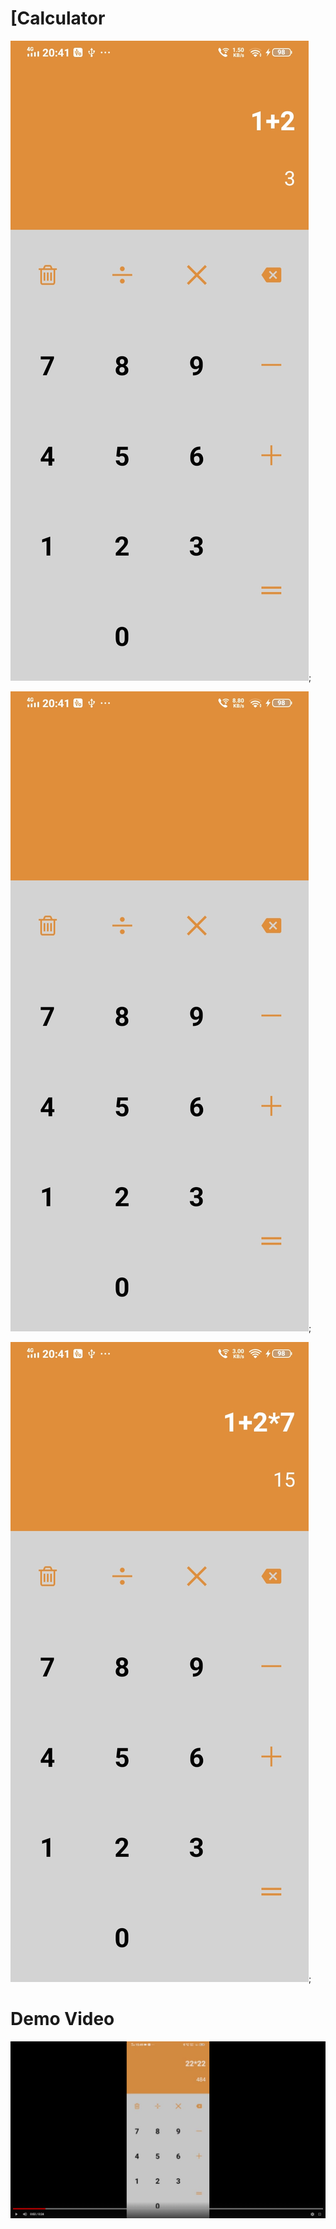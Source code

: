# [Calculator

![test](https://raw.githubusercontent.com/lucifernipun22/Calculator/main/Calculator/WhatsApp%20Image%202021-05-13%20at%2020.42.06%20(1).jpeg);

![test](https://raw.githubusercontent.com/lucifernipun22/Calculator/main/Calculator/WhatsApp%20Image%202021-05-13%20at%2020.42.06%20(2).jpeg);

![test](https://raw.githubusercontent.com/lucifernipun22/Calculator/main/Calculator/WhatsApp%20Image%202021-05-13%20at%2020.42.06.jpeg);

# Demo Video

[![SC2 Video](https://raw.githubusercontent.com/lucifernipun22/Calculator/main/Calculator/Screenshot%20(22).png)](https://youtu.be/hztgSqSYGSE)
